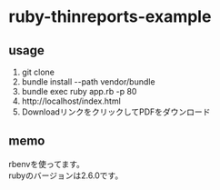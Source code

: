 # ruby-thinreports-example

## usage
1. git clone
2. bundle install --path vendor/bundle
3. bundle exec ruby app.rb -p 80
4. http://localhost/index.html
5. DownloadリンクをクリックしてPDFをダウンロード

## memo
rbenvを使ってます。  
rubyのバージョンは2.6.0です。  
